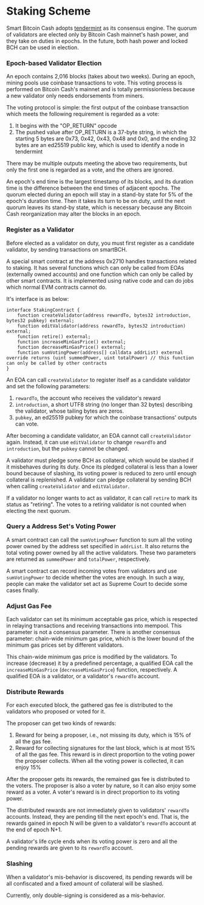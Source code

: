 # Staking Scheme

Smart Bitcoin Cash adopts [tendermint](https://github.com/tendermint/tendermint) as its consensus engine. The quorum of validators are elected only by Bitcoin Cash mainnet's hash power, and they take on duties in epochs. In the future, both hash power and locked BCH can be used in election.

### Epoch-based Validator Election

An epoch contains 2,016 blocks \(takes about two weeks\). During an epoch, mining pools use coinbase transactions to vote. This voting process is performed on Bitcoin Cash's mainnet and is totally permissionless because a new validator only needs endorsements from miners.

The voting protocol is simple: the first output of the coinbase transaction which meets the following requirement is regarded as a vote:

1. It begins with the "OP_RETURN" opcode
2. The pushed value after OP_RETURN is a 37-byte string, in which the starting 5 bytes are 0x73, 0x42, 0x43, 0x48 and 0x0, and the ending 32 bytes are an ed25519 public key, which is used to identify a node in tendermint

There may be multiple outputs meeting the above two requirements, but only the first one is regarded as a vote, and the others are ignored.

An epoch's end time is the largest timestamp of its blocks, and its duration time is the difference between the end times of adjacent epochs. The quorum elected during an epoch will stay in a stand-by state for 5% of the epoch's duration time. Then it takes its turn to be on duty, until the next quorum leaves its stand-by state, which is necessary because any Bitcoin Cash reorganization may alter the blocks in an epoch.

### Register as a Validator

Before elected as a validator on duty, you must first register as a candidate validator, by sending transactions on smartBCH.

A special smart contract at the address 0x2710 handles transactions related to staking. It has several functions which can only be called from EOAs (externally owned accounts) and one function which can only be called by other smart contracts. It is implemented using native code and can do jobs which normal EVM contracts cannot do.

It's interface is as below:

```solidity
interface StakingContract {
    function createValidator(address rewardTo, bytes32 introduction, bytes32 pubkey) external;
    function editValidator(address rewardTo, bytes32 introduction) external;
    function retire() external;
    function increaseMinGasPrice() external;
    function decreaseMinGasPrice() external;
    function sumVotingPower(address[] calldata addrList) external override returns (uint summedPower, uint totalPower) // this function can only be called by other contracts
}
```

An EOA can call `createValidator` to register itself as a candidate validator and set the following parameters:

1. `rewardTo`, the account who receives the validator's reward
2. `introduction`, a short UTF8 string (no longer than 32 bytes) describing the validator, whose tailing bytes are zeros.
3. `pubkey`, an ed25519 pubkey for which the coinbase transactions' outputs can vote.

After becoming a candidate validator, an EOA cannot call `createValidator` again. Instead, it can use `editValidator` to change `rewardTo` and  `introduction`, but the `pubkey` cannot be changed. 

A validator must pledge some BCH as collateral, which would be slashed if it misbehaves during its duty. Once its pledged collateral is less than a lower bound because of slashing, its voting power is reduced to zero until enough collateral is replenished. A validator can pledge collateral by sending BCH when calling `createValidator` and `editValidator`.

If a validator no longer wants to act as validator, it can call `retire` to mark its status as "retiring". The votes to a retiring validator is not counted when electing the next quorum.

### Query a Address Set's Voting Power

A smart contract can call the `sumVotingPower` function to sum all the voting power owned by the address set specified in `addrList`. It also returns the total voting power owned by all the active validators. These two parameters are returned as `summedPower` and `totalPower`, respectively. 

A smart contract can record incoming votes from validators and use `sumVotingPower` to decide whether the votes are enough. In such a way, people can make the validator set act as Supreme Court to decide some cases finally.

### Adjust Gas Fee

Each validator can set its minimum acceptable gas price, which is respected in relaying transactions and receiving transactions into mempool. This parameter is not a consensus parameter. There is another consensus parameter: chain-wide minimum gas price, which is the lower bound of the minimum gas prices set by different validators.

This chain-wide minimum gas price is modified by the validators. To increase (decrease) it by a predefined percentage, a qualified EOA call the `increaseMinGasPrice` (`decreaseMinGasPrice`) function, respectively. A qualified EOA is a validator, or a validator's `rewardTo` account.

### Distribute Rewards

For each executed block, the gathered gas fee is distributed to the validators who proposed or voted for it.

The proposer can get two kinds of rewards:

1. Reward for being a proposer, i.e., not missing its duty, which is 15% of all the gas fee.
2. Reward for collecting signatures for the last block, which is at most 15% of all the gas fee. This reward is in direct proportion to the voting power the proposer collects. When all the voting power is collected, it can enjoy 15%

After the proposer gets its rewards, the remained gas fee is distributed to the voters. The proposer is also a voter by nature, so it can also enjoy some reward as a voter. A voter's reward is  in direct proportion to its voting power.

The distributed rewards are not immediately given to validators' `rewardTo` accounts. Instead, they are pending till the next epoch's end. That is, the rewards gained in epoch N will be given to a validator's `rewardTo` account at the end of epoch N+1.

A validator's life cycle ends when its voting power is zero and all the pending rewards are given to its `rewardTo` account. 

### Slashing

When a validator's mis-behavior is discovered, its pending rewards will be all confiscated and a fixed amount of collateral will be slashed. 

Currently, only double-signing is considered as a mis-behavior.
